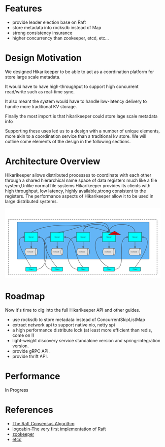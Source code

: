 # Features
+ provide leader election base on Raft
+ store metadata into rocksdb instead of Map
+ strong consistency insurance
+ higher concurrency than zookeeper, etcd, etc...
# Design Motivation
We designed Hikarikeeper to be able to act as a coordination platform for store large scale metadata.

It would have to have high-throughput to support high concurrent read/write such as real-time sync.

It also meant the system would have to handle low-latency delivery to handle more traditional KV storage.

Finally the most import is that hikarikeeper could store lage scale metadata info

Supporting these uses led us to a design with a number of unique elements, more akin to a coordination service than a traditional kv store. We will outline some elements of the design in the following sections.
# Architecture Overview
Hikarikeeper allows distributed processes to coordinate with each other through a shared hierarchical name space of data registers much like a file system,Unlike normal file systems Hikarikeeper provides its clients with high throughput, low latency, highly available,strong consistent to the registers.
The performance aspects of Hikarikeeper allow it to be used in large distributed systems.

![avatar](./images/Hikarikeeper-Architecture.png)

# Roadmap
Now it's time to dig into the full Hikarikeeper API and other guides.
+ use rocksdb to store metadata instead of ConcurrentSkipListMap
+ extract network api to support native nio, netty spi
+ a high performance distribute lock (at least more efficient than redis, come on !)
+ light-weight discovery service standalone version and spring-integration version.  
+ provide gRPC API.
+ provide thrift API.
# Performance
In Progress

# References
* [The Raft Consensus Algorithm](https://raft.github.io/)
* [logcabin-The very first implementation of Raft](https://github.com/logcabin/logcabin)
* [zookeeper](https://github.com/apache/zookeeper)
* [etcd](https://github.com/etcd-io/etcd)

